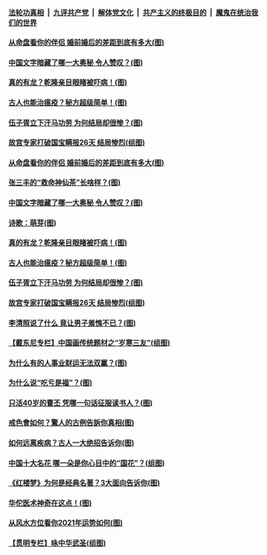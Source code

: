

####  [法轮功真相](../../../../basic/blob/master/README.md?t=04121201) &nbsp;|&nbsp; [九评共产党](../../../../9ping.md/blob/master/README.md?t=04121201) &nbsp;|&nbsp; [解体党文化](../../../../jtdwh.md/blob/master/README.md?t=04121201)  &nbsp;|&nbsp; [共产主义的终极目的](../../../../gczydzjmd.md/blob/master/README.md?t=04121201) &nbsp;|&nbsp; [魔鬼在统治我们的世界](../../../../mgztzwmdsj.md/blob/master/README.md?t=04121201) 

#### [从命盘看你的伴侣 婚前婚后的差距到底有多大(图)](../pages/p7/968225.md?t=04121201) 

#### [中国文字暗藏了哪一大奥秘 令人赞叹？(图)](../pages/p7/968399.md?t=04121201) 

#### [真的有龙？乾隆亲目眼睹被吓病！(图)](../pages/p7/968417.md?t=04121201) 

#### [古人也能治瘟疫？秘方超级简单！(图)](../pages/p7/968411.md?t=04121201) 

#### [伍子胥立下汗马功劳 为何结局却很惨？(图)](../pages/p7/968313.md?t=04121201) 

#### [故宫专家打破国宝瞒报26天 结局惨烈(组图)](../pages/p7/968383.md?t=04121201) 

#### [从命盘看你的伴侣 婚前婚后的差距到底有多大(图)](../pages/p7/968225.md?t=04121201) 

#### [张三丰的“救命神仙茶”长啥样？(图)](../pages/p7/968424.md?t=04121201) 

#### [中国文字暗藏了哪一大奥秘 令人赞叹？(图)](../pages/p7/968399.md?t=04121201) 

#### [诗歌：萌芽(图)](../pages/p7/968461.md?t=04121201) 

#### [真的有龙？乾隆亲目眼睹被吓病！(图)](../pages/p7/968417.md?t=04121201) 

#### [古人也能治瘟疫？秘方超级简单！(图)](../pages/p7/968411.md?t=04121201) 

#### [伍子胥立下汗马功劳 为何结局却很惨？(图)](../pages/p7/968313.md?t=04121201) 

#### [故宫专家打破国宝瞒报26天 结局惨烈(组图)](../pages/p7/968383.md?t=04121201) 

#### [李清照说了什么 竟让男子羞愧不已？(图)](../pages/p7/968238.md?t=04121201) 

#### [【戴东尼专栏】中国画传统题材之“岁寒三友”(组图)](../pages/p7/962286.md?t=04121201) 

#### [为什么有的人事业财运无法双赢？(图)](../pages/p7/967613.md?t=04121201) 

#### [为什么说“吃亏是福”？(图)](../pages/p7/968198.md?t=04121201) 

#### [只活40岁的曹丕 凭哪一句话征服读书人？(图)](../pages/p7/968127.md?t=04121201) 

#### [戒色會如何？驚人的古例告訴你真相(图)](../pages/p7/968270.md?t=04121201) 

#### [如何远离疾病？古人一大绝招告诉你(图)](../pages/p7/968026.md?t=04121201) 

#### [中国十大名花 哪一朵是你心目中的“国花”？(组图)](../pages/p7/967875.md?t=04121201) 

#### [《红楼梦》为何是经典名著？3大面向告诉你(图)](../pages/p7/968130.md?t=04121201) 

#### [华佗医术神奇在这点！(图)](../pages/p7/968156.md?t=04121201) 

#### [从风水方位看你2021年运势如何(图)](../pages/p7/967740.md?t=04121201) 

#### [【贯明专栏】咏中华武圣(组图)](../pages/p7/966333.md?t=04121201) 

